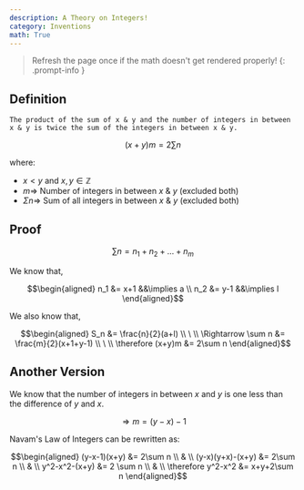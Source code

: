```yaml
---
description: A Theory on Integers!
category: Inventions
math: True
---
```


> Refresh the page once if the math doesn't get rendered properly!
{: .prompt-info }

## Definition

`The product of the sum of x & y and the number of integers in between x & y is twice the sum of the integers in between x & y.`

$$(x+y)m = 2\sum n$$

where:
* $x < y$ and $x, y \in \mathbb{Z}$
* $m \Rightarrow$ Number of integers in between $x$ & $y$ (excluded both)
* $\Sigma n \Rightarrow$ Sum of all integers in between $x$ & $y$ (excluded both)

## Proof

$$\sum n = n_1+n_2+\dots+n_m$$

We know that,

$$\begin{aligned}
n_1 &= x+1 &&\implies a \\
n_2 &= y-1 &&\implies l
\end{aligned}$$

We also know that,

$$\begin{aligned}
S_n &= \frac{n}{2}(a+l) \\
\ \\
\Rightarrow \sum n &= \frac{m}{2}(x+1+y-1) \\
\ \\
\therefore (x+y)m &= 2\sum n
\end{aligned}$$

## Another Version

We know that the number of integers in between $x$ and $y$ is one less than the difference of $y$ and $x$.

$$\Rightarrow m = (y-x)-1$$

Navam's Law of Integers can be rewritten as:

$$\begin{aligned}
(y-x-1)(x+y) &= 2\sum n \\
& \\
(y-x)(y+x)-(x+y) &= 2\sum n \\
& \\
y^2-x^2-(x+y) &= 2 \sum n \\
& \\
\therefore y^2-x^2 &= x+y+2\sum n
\end{aligned}$$
